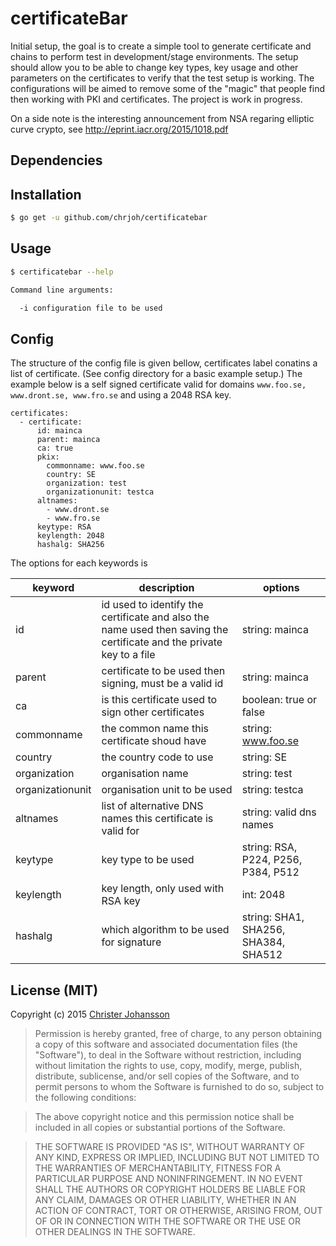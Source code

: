 certificateBar
=========
Initial setup, the goal is to create a simple tool to generate certificate and chains to perform test in
development/stage environments. The setup should allow you to be able to change key types,
key usage and other parameters on the certificates to verify that the test setup is working.
The configurations will be aimed to remove some of the "magic" that people find then working with PKI and
certificates. The project is work in progress.

On a side note is the interesting announcement from NSA regaring elliptic curve crypto, see
http://eprint.iacr.org/2015/1018.pdf
## Dependencies

## Installation

```bash
$ go get -u github.com/chrjoh/certificatebar
```

## Usage
```bash
$ certificatebar --help

Command line arguments:

  -i configuration file to be used
```

## Config
The structure of the config file is given bellow, certificates label conatins a list of certificate.
(See config directory for a basic example setup.) The example below is a self signed certificate valid
for domains `www.foo.se, www.dront.se, www.fro.se` and using a 2048 RSA key.
```
certificates:
  - certificate:
      id: mainca
      parent: mainca
      ca: true
      pkix:
        commonname: www.foo.se
        country: SE
        organization: test
        organizationunit: testca
      altnames:
        - www.dront.se
        - www.fro.se
      keytype: RSA
      keylength: 2048
      hashalg: SHA256
```
The options for each keywords is

| keyword | description | options |
|---------|-------------|---------|
| id      | id used to identify the certificate and also the name used then saving the certificate and the private key to a file | string: mainca |
| parent  | certificate to be used then signing, must be a valid id | string: mainca |
| ca      | is this certificate used to sign other certificates| boolean: true or false |
| commonname       | the common name this certificate shoud have | string: www.foo.se |
| country          | the country code to use | string:  SE |
| organization     | organisation name | string:  test |
| organizationunit | organisation unit to be used | string: testca |
| altnames         | list of alternative DNS names this certificate is valid for | string: valid dns names |
| keytype          | key type to be used| string: RSA, P224, P256, P384, P512 |
| keylength        | key length, only used with RSA key | int: 2048 |
| hashalg          | which algorithm to be used for signature | string: SHA1, SHA256, SHA384, SHA512 |

## License (MIT)

Copyright (c) 2015 [Christer Johansson](http://blog.lodakai.com/)

> Permission is hereby granted, free of charge, to any person obtaining
> a copy of this software and associated documentation files (the
> "Software"), to deal in the Software without restriction, including
> without limitation the rights to use, copy, modify, merge, publish,
> distribute, sublicense, and/or sell copies of the Software, and to
> permit persons to whom the Software is furnished to do so, subject to
> the following conditions:

> The above copyright notice and this permission notice shall be
> included in all copies or substantial portions of the Software.

> THE SOFTWARE IS PROVIDED "AS IS", WITHOUT WARRANTY OF ANY KIND,
> EXPRESS OR IMPLIED, INCLUDING BUT NOT LIMITED TO THE WARRANTIES OF
> MERCHANTABILITY, FITNESS FOR A PARTICULAR PURPOSE AND
> NONINFRINGEMENT. IN NO EVENT SHALL THE AUTHORS OR COPYRIGHT HOLDERS BE
> LIABLE FOR ANY CLAIM, DAMAGES OR OTHER LIABILITY, WHETHER IN AN ACTION
> OF CONTRACT, TORT OR OTHERWISE, ARISING FROM, OUT OF OR IN CONNECTION
> WITH THE SOFTWARE OR THE USE OR OTHER DEALINGS IN THE SOFTWARE.
